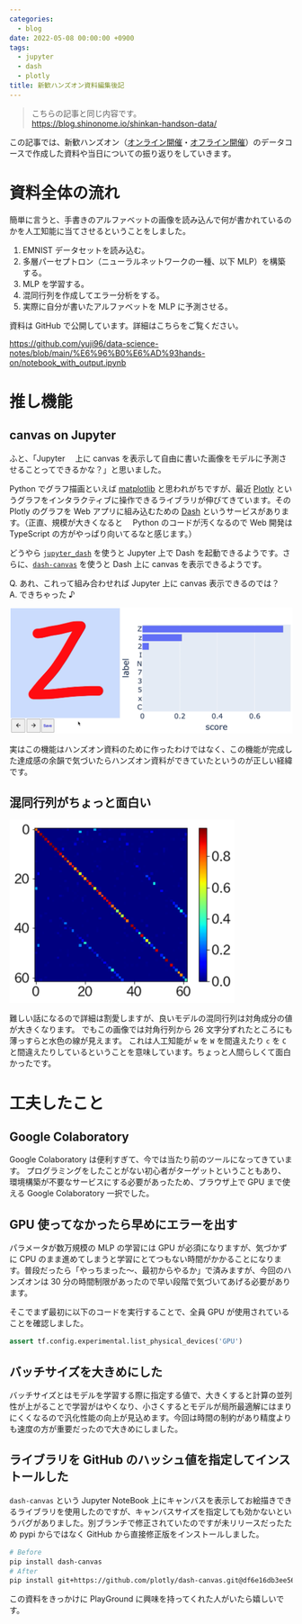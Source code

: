```yaml
---
categories:
  - blog
date: 2022-05-08 00:00:00 +0900
tags:
  - jupyter
  - dash
  - plotly
title: 新歓ハンズオン資料編集後記
---
```


> こちらの記事と同じ内容です。  
> <https://blog.shinonome.io/shinkan-handson-data/>

この記事では、新歓ハンズオン（[オンライン開催](https://twitter.com/pgsus_info/status/1510531311559405571)・[オフライン開催](https://twitter.com/PlayGround_Log/status/1513746512073076738)）のデータコースで作成した資料や当日についての振り返りをしていきます。

# 資料全体の流れ

簡単に言うと、手書きのアルファベットの画像を読み込んで何が書かれているのかを人工知能に当てさせるということをしました。

1. EMNIST データセットを読み込む。
2. 多層パーセプトロン（ニューラルネットワークの一種、以下 MLP）を構築する。
3. MLP を学習する。
4. 混同行列を作成してエラー分析をする。
5. 実際に自分が書いたアルファベットを MLP に予測させる。

資料は GitHub で公開しています。詳細はこちらをご覧ください。

<https://github.com/yuji96/data-science-notes/blob/main/%E6%96%B0%E6%AD%93hands-on/notebook_with_output.ipynb>

# 推し機能

## canvas on Jupyter

ふと、「Jupyter 　上に canvas を表示して自由に書いた画像をモデルに予測させることってできるかな？」と思いました。

Python でグラフ描画といえば [matplotlib](https://matplotlib.org/) と思われがちですが、最近 [Plotly](https://plotly.com/python/) というグラフをインタラクティブに操作できるライブラリが伸びてきています。その Plotly のグラフを Web アプリに組み込むための [Dash](https://plotly.com/dash/) というサービスがあります。（正直、規模が大きくなると　 Python のコードが汚くなるので Web 開発は TypeScript の方がやっぱり向いてるなと感じます。）

どうやら [`jupyter_dash`](https://github.com/plotly/jupyter-dash#readme) を使うと Jupyter 上で Dash を起動できるようです。さらに、[`dash-canvas`](https://dash.plotly.com/canvas) を使うと Dash 上に canvas を表示できるようです。

Q. あれ、これって組み合わせれば Jupyter 上に canvas 表示できるのでは？  
A. できちゃった ♪

<img src="/assets/img/posts/jupyter-canvas.png" width=600>

実はこの機能はハンズオン資料のために作ったわけではなく、この機能が完成した達成感の余韻で気づいたらハンズオン資料ができていたというのが正しい経緯です。

## 混同行列がちょっと面白い

<img src="/assets/img/posts/cm.png" width=400>

難しい話になるので詳細は割愛しますが、良いモデルの混同行列は対角成分の値が大きくなります。
でもこの画像では対角行列から 26 文字分ずれたところにも薄っすらと水色の線が見えます。
これは人工知能が `w` を `W` を間違えたり `c` を `C` と間違えたりしているということを意味しています。ちょっと人間らしくて面白かったです。

# 工夫したこと

## Google Colaboratory

Google Colaboratory は便利すぎて、今では当たり前のツールになってきています。
プログラミングをしたことがない初心者がターゲットということもあり、環境構築が不要なサービスにする必要があったため、ブラウザ上で GPU まで使える Google Colaboratory 一択でした。

## GPU 使ってなかったら早めにエラーを出す

パラメータが数万規模の MLP の学習には GPU が必須になりますが、気づかずに CPU のまま進めてしまうと学習にとてつもない時間がかかることになります。普段だったら「やっちまった～、最初からやるか」で済みますが、今回のハンズオンは 30 分の時間制限があったので早い段階で気づいてあげる必要があります。

そこでまず最初に以下のコードを実行することで、全員 GPU が使用されていることを確認しました。

```python
assert tf.config.experimental.list_physical_devices('GPU')
```

## バッチサイズを大きめにした

バッチサイズとはモデルを学習する際に指定する値で、大きくすると計算の並列性が上がることで学習がはやくなり、小さくするとモデルが局所最適解にはまりにくくなるので汎化性能の向上が見込めます。今回は時間の制約があり精度よりも速度の方が重要だったので大きめにしました。

## ライブラリを GitHub のハッシュ値を指定してインストールした

`dash-canvas` という Jupyter NoteBook 上にキャンバスを表示してお絵描きできるライブラリを使用したのですが、キャンバスサイズを指定しても効かないというバグがありました。別ブランチで修正されていたのですが未リリースだったため pypi からではなく GitHub から直接修正版をインストールしました。

```zsh
# Before
pip install dash-canvas
# After
pip install git+https://github.com/plotly/dash-canvas.git@df6e16db3ee56e93674faff6b1d2dd28ef4b3094
```

この資料をきっかけに PlayGround に興味を持ってくれた人がいたら嬉しいです。
